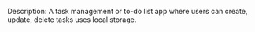 Description: A task management or to-do list app where users can create, update, delete tasks uses  local storage.
